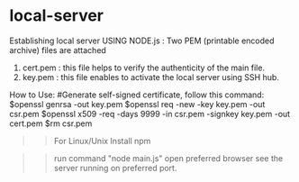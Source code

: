 # local-server

Establishing local server USING NODE.js
: Two PEM (printable encoded archive) files are attached
   1. cert.pem : this file helps to verify the authenticity of the main file.
   2. key.pem  : this file enables to activate the local server using SSH hub.

How to Use:
#Generate self-signed certificate, follow this command:
$openssl genrsa -out key.pem
$openssl req -new -key key.pem -out csr.pem
$openssl x509 -req -days 9999 -in csr.pem -signkey key.pem -out cert.pem
$rm csr.pem

>> For Linux/Unix
Install npm

>> run command "node main.js"
>> open preferred browser
>> see the server running on preferred port.



